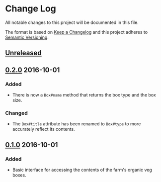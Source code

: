 # Change Log

All notable changes to this project will be documented in this file.

The format is based on [Keep a Changelog](http://keepachangelog.com/)
and this project adheres to [Semantic Versioning](http://semver.org/).

## [Unreleased](https://github.com/communityfarm/the_community_farm/compare/v0.2.0...HEAD)

## [0.2.0](https://github.com/communityfarm/the_community_farm/compare/v0.1.0...v0.2.0) 2016-10-01

### Added

- There is now a `Box#name` method that returns the box type and the box size.

### Changed

- The `Box#title` attribute has been renamed to `Box#type` to more accurately reflect its contents.

## [0.1.0](https://github.com/communityfarm/the_community_farm/releases/tag/v0.1.0) 2016-10-01

### Added

- Basic interface for accessing the contents of the farm's organic veg boxes.
